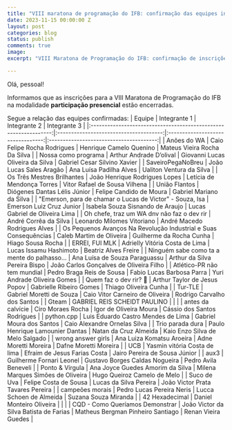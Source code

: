 ```yaml
---
title: "VIII maratona de programação do IFB: confirmação das equipes inscritas"
date: 2023-11-15 00:00:00 Z
layout: post
categories: blog
status: publish
comments: true
image:
excerpt: "VIII Maratona de Programação do IFB: confirmação de inscrições presenciais"

---
```


Olá, pessoal!

Informamos que as inscrições para a VIII Maratona de Programação do IFB na modalidade **participação presencial** estão encerradas.

Segue a relação das equipes confirmadas:
|                              Equipe                              |              Integrante 1              |            Integrante 2           |               Integrante 3              |
|:----------------------------------------------------------------:|:--------------------------------------:|:---------------------------------:|:---------------------------------------:|
| Anões do WA                                                      | Caio Felipe Rocha Rodrigues            | Henrique Camelo Quenino           | Mateus Vieira Rocha Da Silva            |
| Nossa como programa                                              | Arthur Andrade D’olival                | Giovanni Lucas Oliveira da Silva  | Gabriel Cesar Silvino Xavier            |
| SaveiroPegaNoBreu                                                | João Lucas Sales Aragão                | Ana Luísa Padilha Alves           | Ualiton Ventura da Silva                |
| Os Três Mestres Brilhantes                                       | João Henrique Rodrigues Lopes          | Letícia de Mendonça Torres        | Vitor Rafael de Sousa Vilhena           |
| União Flantos                                                    | Diógenes Dantas Lélis Júnior           | Felipe Candido de Moura           | Gabriel Mariano da Silva                |
| "Emerson, para de chamar o Lucas de Victor" - Souza, Isa         | Emerson Luiz Cruz Junior               | Isabela Souza Sisnando de Araujo  | Lucas Gabriel de Oliveira Lima          |
| Oh chefe, traz um WA dnv não faz o dev rir                       | André Corrêa da Silva                  | Leonardo Milomes Vitoriano        | André Macedo Rodrigues Alves            |
| Os Pequenos Avanços Na Revolução Industrial e Suas Consequências | Caleb Martim de Oliveira               | Guilherme da Rocha Cunha          | Hiago Sousa Rocha                       |
| ERREI, FUI MLK                                                   | Adrielly Vitória Costa de Lima         | Lucas Issamu Hashimoto            | Beatriz Alves Freire                    |
| Ninguém sabe como ta a mente do palhasso...                      | Ana Luísa de Souza Paraguassu          | Arthur da Silva Pereira Bispo     | João Carlos Gonçalves de Oliveira Filho |
| Atlético-PR não tem mundial                                      | Pedro Braga Reis de Sousa              | Fabio Lucas Barbosa Parra         | Yuri Andrade Oliveira Gomes             |
| Quem faz o dev rir? 🤡                                           | Arthur Taylor de Jesus Popov           | Gabrielle Ribeiro Gomes           | Thiago Oliveira Cunha                   |
| Tur-TLE                                                          | Gabriel Moretti de Souza               | Caio Vitor Carneiro de Oliveira   | Rodrigo Carvalho dos Santos             |
| Gteam                                                            | GABRIEL REIS SCHEIDT PAULINO           |                                   |                                         |
| antes da calvície                                                | Ciro Moraes Rocha                      | Igor de Oliveira Moura            | Cássio dos Santos Rodrigues             |
| python.cpp                                                       | Luis Eduardo Castro Mendes de Lima     | Gabriel Moura dos Santos          | Caio Alexandre Ornelas Silva            |
| Trio parada dura                                                 | Paulo Henrique Lamounier Dantas        | Natan da Cruz Almeida             | Kaio Enzo Silva de Melo Salgado         |
| wrong answer girls                                               | Ana Luiza Komatsu Aroeira              | Adne Moretti Moreira              | Dafne Moretti Moreira                   |
| UCB                                                              | Yasmin vitória Costa de lima           | Efraim de Jesus Farias Costa      | Jairo Pereira de Sousa Júnior           |
| aux3                                                             | Guilherme Fornari Leonel               | Gustavo Borges Caldas Nogueira    | Pedro Avila Beneveli                    |
| Ponto & Vírgula                                                  | Ana Joyce Guedes Amorim da Silva       | Milena Marques Simões de Oliveira | Hugo Queiroz Camelo de Melo             |
| Suco de Uva                                                      | Felipe Costa de Sousa                  | Lucas da Silva Pereira            | João Victor Prata Tavares Pereira       |
| campeões morais                                                  | Pedro Lucas Pereira Neris              | Lucca Schoen de Almeida           | Suzana Souza Miranda                    |
| 42 Hexadecimal                                                   | Daniel Monteiro Oliveira               |                                   |                                         |
| CQD - Como Queríamos Demonstrar                                  | João Victor da Silva Batista de Farias | Matheus Bergman Pinheiro Santiago | Renan Vieira Guedes                     |